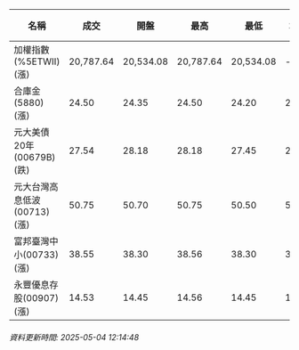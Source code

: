 | 名稱 | 成交 | 開盤 | 最高 | 最低 | 均價 | 成交金額(億) | 昨收 | 漲跌幅 | 漲跌 | 總量 | 昨量 | 振幅 |
| -------- | -------- | -------- | -------- |-------- | -------- | -------- |-------- |-------- |-------- | -------- | -------- |-------- |
|加權指數(%5ETWII) (漲)|20,787.64|20,534.08|20,787.64|20,534.08|-|3,273.12|20,235.03|2.73%|552.61|5,861,306|0|1.25%|
|合庫金(5880) (漲)|24.50|24.35|24.50|24.20|24.38|1.88|24.35|0.62%|0.15|7,695|22,237|1.23%|
|元大美債20年(00679B) (跌)|27.54|28.18|28.18|27.45|27.72|43.38|28.48|3.30%|0.94|156,519|101,682|2.56%|
|元大台灣高息低波(00713) (漲)|50.75|50.70|50.75|50.50|50.66|5.88|50.30|0.89%|0.45|11,605|14,009|0.50%|
|富邦臺灣中小(00733) (漲)|38.55|38.30|38.56|38.30|38.51|0.339|38.03|1.37%|0.52|880|921|0.68%|
|永豐優息存股(00907) (漲)|14.53|14.45|14.56|14.45|14.50|0.156|14.40|0.90%|0.13|1,073|4,842|0.76%|
###### 資料更新時間: 2025-05-04 12:14:48